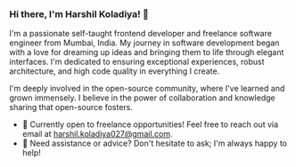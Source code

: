 ### Hi there, I'm Harshil Koladiya! 👋

I'm a passionate self-taught frontend developer and freelance software engineer from Mumbai, India. My journey in software development began with a love for dreaming up ideas and bringing them to life through elegant interfaces. I'm dedicated to ensuring exceptional experiences, robust architecture, and high code quality in everything I create.

I'm deeply involved in the open-source community, where I've learned and grown immensely. I believe in the power of collaboration and knowledge sharing that open-source fosters.

- 💼 Currently open to freelance opportunities! Feel free to reach out via email at harshil.koladiya027@gmail.com.
- 💬 Need assistance or advice? Don't hesitate to ask; I'm always happy to help!

<!-- Let's collaborate and build something incredible together! -->
